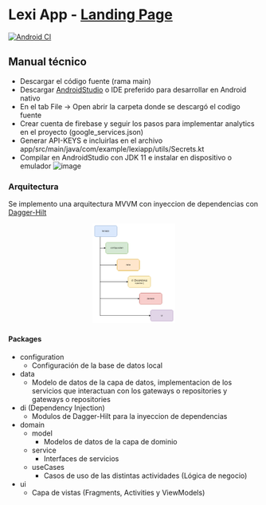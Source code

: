 # Lexi App - [Landing Page](https://thelastcolor.github.io/Lexi-Web/)
[![Android CI](https://github.com/TheLastColor/lexi-app/actions/workflows/android.yml/badge.svg)](https://github.com/TheLastColor/lexi-app/actions/workflows/android.yml)

## Manual técnico
- Descargar el código fuente (rama main)
- Descargar [AndroidStudio](https://developer.android.com/studio) o IDE preferido para desarrollar en Android nativo
- En el tab File -> Open abrir la carpeta donde se descargó el codigo fuente
- Crear cuenta de firebase y seguir los pasos para implementar analytics en el proyecto (google_services.json)
- Generar API-KEYS e incluirlas en el archivo app/src/main/java/com/example/lexiapp/utils/Secrets.kt
- Compilar en AndroidStudio con JDK 11 e instalar en dispositivo o emulador
![image](https://github.com/TheLastColor/lexi-app/assets/82070877/9596def1-03e8-4832-a61c-ac129ff836f4)


### Arquitectura
Se implemento una arquitectura MVVM con inyeccion de dependencias con [Dagger-Hilt](https://dagger.dev/hilt/)

<p align="center" width="100%">
    <img width="33%" src="./docs/Arquitectura.drawio.png"> 
</p>

#### Packages
- configuration 
    * Configuración de la base de datos local
- data
    * Modelo de datos de la capa de datos, implementacion de los servicios que interactuan con los gateways o repositories y gateways o repositories
- di (Dependency Injection)
    * Modulos de Dagger-Hilt para la inyeccion de dependencias
- domain
    - model
        - Modelos de datos de la capa de dominio
    - service
        - Interfaces de servicios
    - useCases
        - Casos de uso de las distintas actividades (Lógica de negocio)
- ui
    - Capa de vistas (Fragments, Activities y ViewModels)

